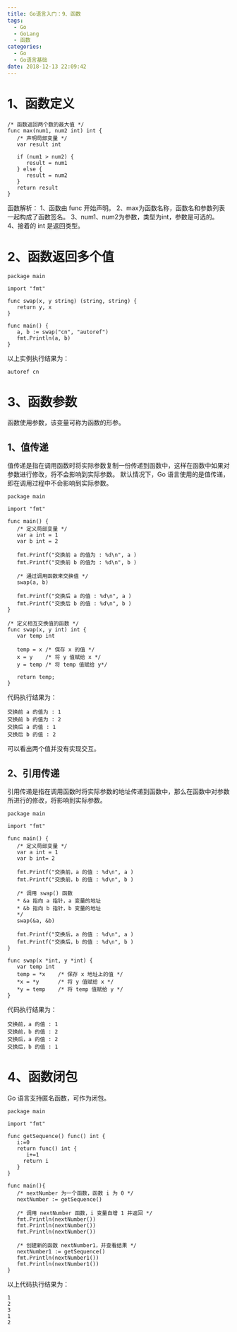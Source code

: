 ```yaml
---
title: Go语言入门：9、函数
tags:
  - Go
  - GoLang
  - 函数
categories:
  - Go
  - Go语言基础
date: 2018-12-13 22:09:42
---
```


# 1、函数定义
```
/* 函数返回两个数的最大值 */
func max(num1, num2 int) int {
   /* 声明局部变量 */
   var result int

   if (num1 > num2) {
      result = num1
   } else {
      result = num2
   }
   return result 
}
```
函数解析：
1、函数由 func 开始声明。
2、max为函数名称，函数名和参数列表一起构成了函数签名。
3、num1、num2为参数，类型为int，参数是可选的。
4、接着的 int 是返回类型。

# 2、函数返回多个值
```
package main

import "fmt"

func swap(x, y string) (string, string) {
   return y, x
}

func main() {
   a, b := swap("cn", "autoref")
   fmt.Println(a, b)
}
```

以上实例执行结果为：
```
autoref cn
```

# 3、函数参数
函数使用参数，该变量可称为函数的形参。
## 1、值传递
值传递是指在调用函数时将实际参数复制一份传递到函数中，这样在函数中如果对参数进行修改，将不会影响到实际参数。
默认情况下，Go 语言使用的是值传递，即在调用过程中不会影响到实际参数。
```
package main

import "fmt"

func main() {
   /* 定义局部变量 */
   var a int = 1
   var b int = 2

   fmt.Printf("交换前 a 的值为 : %d\n", a )
   fmt.Printf("交换前 b 的值为 : %d\n", b )

   /* 通过调用函数来交换值 */
   swap(a, b)

   fmt.Printf("交换后 a 的值 : %d\n", a )
   fmt.Printf("交换后 b 的值 : %d\n", b )
}

/* 定义相互交换值的函数 */
func swap(x, y int) int {
   var temp int

   temp = x /* 保存 x 的值 */
   x = y    /* 将 y 值赋给 x */
   y = temp /* 将 temp 值赋给 y*/

   return temp;
}
```
代码执行结果为：
```
交换前 a 的值为 : 1
交换前 b 的值为 : 2
交换后 a 的值 : 1
交换后 b 的值 : 2
```
可以看出两个值并没有实现交互。

## 2、引用传递
引用传递是指在调用函数时将实际参数的地址传递到函数中，那么在函数中对参数所进行的修改，将影响到实际参数。
```
package main

import "fmt"

func main() {
   /* 定义局部变量 */
   var a int = 1
   var b int= 2

   fmt.Printf("交换前，a 的值 : %d\n", a )
   fmt.Printf("交换前，b 的值 : %d\n", b )

   /* 调用 swap() 函数
   * &a 指向 a 指针，a 变量的地址
   * &b 指向 b 指针，b 变量的地址
   */
   swap(&a, &b)

   fmt.Printf("交换后，a 的值 : %d\n", a )
   fmt.Printf("交换后，b 的值 : %d\n", b )
}

func swap(x *int, y *int) {
   var temp int
   temp = *x    /* 保存 x 地址上的值 */
   *x = *y      /* 将 y 值赋给 x */
   *y = temp    /* 将 temp 值赋给 y */
}
```
代码执行结果为：
```
交换前，a 的值 : 1
交换前，b 的值 : 2
交换后，a 的值 : 2
交换后，b 的值 : 1
```

# 4、函数闭包
Go 语言支持匿名函数，可作为闭包。
```
package main

import "fmt"

func getSequence() func() int {
   i:=0
   return func() int {
      i+=1
     return i  
   }
}

func main(){
   /* nextNumber 为一个函数，函数 i 为 0 */
   nextNumber := getSequence()  

   /* 调用 nextNumber 函数，i 变量自增 1 并返回 */
   fmt.Println(nextNumber())
   fmt.Println(nextNumber())
   fmt.Println(nextNumber())
   
   /* 创建新的函数 nextNumber1，并查看结果 */
   nextNumber1 := getSequence()  
   fmt.Println(nextNumber1())
   fmt.Println(nextNumber1())
}
```

以上代码执行结果为：
```
1
2
3
1
2
```
